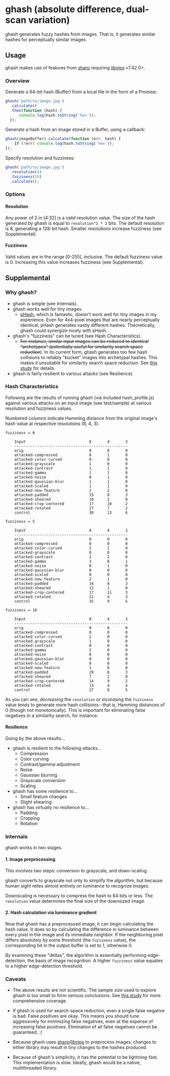# ghash (absolute difference, dual-scan variation)

ghash generates fuzzy hashes from images. That is, it generates similar hashes for perceptually similar images.

## Usage

ghash makes use of features from [sharp][sharp-url] requiring [libvips][libvips-url] v7.42.0+.

### Overview

Generate a 64-bit hash (Buffer) from a local file in the form of a Promise:

```javascript
ghash('path/to/image.jpg')
  .calculate()
  .then(function (hash) {
      console.log(hash.toString('hex'));
  });
```

Generate a hash from an image stored in a Buffer, using a callback:

```javascript
ghash(imageBuffer).calculate(function (err, hash) {
    if (!err) console.log(hash.toString('hex'));
});
```

Specify resolution and fuzziness:

```javascript
ghash('path/to/image.jpg')
  .resolution(4)
  .fuzziness(10)
  .calculate();
```

### Options

#### Resolution

Any power of 2 in [4:32] is a valid resolution value. The size of the hash generated by ghash is equal to `resolution^2 * 2` bits. The default resolution is 8, generating a 128-bit hash. Smaller resolutions increase fuzziness (see Supplemental).

#### Fuzziness

Valid values are in the range [0-255], inclusive. The default fuzziness value is 0. Increasing this value increases fuzziness (see Supplemental).

## Supplemental

### Why ghash?

* ghash is simple (see Internals).
* ghash works well for tiny images.
    - [pHash](http://www.phash.org/), which is fantastic, doesn't work well for tiny images in my experience. Even for 4x4-pixel images that are nearly perceptually identical, pHash generates vastly different hashes. Theoretically, ghash could synergize nicely with pHash.
* ghash's "fuzziness" can be tuned (see Hash Characteristics).
    - ~~For instance, similar input images can be reduced to _identical_ "archetypes" (potentially useful for similarity search space reduction~~). In its current form, ghash generates too few hash collisions to reliably "bucket" images into archetypal hashes. This makes it unsuitable for similarity search space reduction. See [this study][study-url] for details.
* ghash is fairly resilient to various attacks (see Resilience).

### Hash Characteristics

Following are the results of running ghash (via included hash_profile.js) against various attacks on an input image (see test/sample) at various resolution and fuzziness values.

Numbered columns indicate Hamming distance from the original image's hash value at respective resolutions (8, 4, 3).

```
fuzziness = 0

    Input                            8       4       3
    --------------------------------------------------
    orig                             0       0       0
    attacked-compressed              0       1       0
    attacked-color-curved            0       0       0
    attacked-grayscale               1       0       0
    attacked-contrast                1       1       0
    attacked-gamma                   1       1       0
    attacked-noise                   0       1       0
    attacked-gaussian-blur           1       1       0
    attacked-scaled                  1       1       0
    attacked-new-feature             2       2       0
    attacked-padded                  33      8       3
    attacked-sheared                 10      2       0
    attacked-crop-centered           17      10      2
    attacked-rotated                 27      7       2
    control                          38      13      6

fuzziness = 5

    Input                            8       4       3
    --------------------------------------------------
    orig                             0       0       0
    attacked-compressed              0       0       0
    attacked-color-curved            2       1       0
    attacked-grayscale               0       0       0
    attacked-contrast                2       2       0
    attacked-gamma                   3       0       1
    attacked-noise                   0       1       0
    attacked-gaussian-blur           0       0       0
    attacked-scaled                  0       0       0
    attacked-new-feature             2       1       0
    attacked-padded                  34      8       3
    attacked-sheared                 12      1       0
    attacked-crop-centered           17      11      3
    attacked-rotated                 21      4       3
    control                          35      9       5

fuzziness = 10

    Input                            8       4       3
    --------------------------------------------------
    orig                             0       0       0
    attacked-compressed              0       0       0
    attacked-color-curved            2       0       0
    attacked-grayscale               1       0       0
    attacked-contrast                0       0       0
    attacked-gamma                   2       0       0
    attacked-noise                   0       0       0
    attacked-gaussian-blur           0       0       0
    attacked-scaled                  0       0       0
    attacked-new-feature             1       0       0
    attacked-padded                  29      6       3
    attacked-sheared                 7       1       0
    attacked-crop-centered           14      9       2
    attacked-rotated                 13      4       4
    control                          27      8       5
```

As you can see, _decreasing_ the `resolution` or _increasing_ the `fuzziness` value tends to generate more hash collisions--that is, Hamming distances of 0 (though not monotonically). This is important for eliminating false negatives in a similarity search, for instance.

#### Resilience

Going by the above results...

* ghash is resilient to the following attacks...
    - Compression
    - Color curving
    - Contrast/gamma adjustment
    - Noise
    - Gaussian blurring
    - Grayscale conversion
    - Scaling
* ghash has some resilience to...
    - Small feature changes
    - Slight shearing
* ghash has virtually no resilience to...
    - Padding
    - Cropping
    - Rotation

### Internals

ghash works in two stages.

#### 1. Image preprocessing

This involves two steps: conversion to grayscale, and down-scaling.

ghash converts to grayscale not only to simplify the algorithm, but because human sight relies almost entirely on luminance to recognize images.

Downscaling is necessary to compress the hash to 64 bits or less. The `resolution` value determines the final size of the downsized image.

#### 2. Hash calculation via luminance gradient

Now that ghash has a preprocessed image, it can begin calculating the hash value. It does so by calculating the difference in luminance between every pixel in the image and its immediate neighbor. If the neighboring pixel differs absolutely by some threshold (the `fuzziness` value), the corresponding bit in the output buffer is set to 1, otherwise 0.

By examining these "deltas", the algorithm is essentially performing edge-detection, the basis of image recognition. A higher `fuzziness` value equates to a higher edge-detection threshold.

### Caveats

* The above results are not scientific. The sample size used to explore ghash is too small to form serious conclusions. See [this study][study-url] for more comprehensive coverage.

* If ghash is used for search-space reduction, even a single false negative is bad. False positives are okay. This means you should tune aggressively for minimizing false negatives, even at the expense of increasing false positives. Elimination of all false negatives cannot be guaranteed. :(

* Because ghash uses [sharp][sharp-url]/[libvips][libvips-url] to preprocess images, changes to either library may result in tiny changes to the hashes produced.

* Because of ghash's simplicity, it has the potential to be lightning-fast. This implementation is slow. Ideally, ghash would be a native, multithreaded library.

[study-url]: https://github.com/skedastik/ghash-profile/blob/master/README.md
[sharp-url]: https://github.com/lovell/sharp
[libvips-url]: https://github.com/jcupitt/libvips